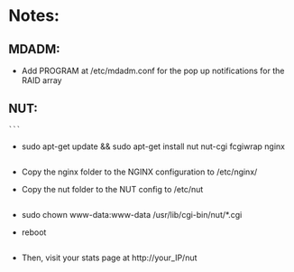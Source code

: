 # Notes:

## MDADM:
- Add PROGRAM at /etc/mdadm.conf for the pop up notifications for the RAID array


## NUT:
    ```
-   sudo apt-get update && sudo apt-get install nut nut-cgi fcgiwrap nginx
    ```

-   Copy the nginx folder to the NGINX configuration to /etc/nginx/

-   Copy the nut folder to the NUT config to /etc/nut

    ```
-   sudo chown www-data:www-data /usr/lib/cgi-bin/nut/*.cgi
-   reboot
    ```

 -   Then, visit your stats page at http://your_IP/nut 

